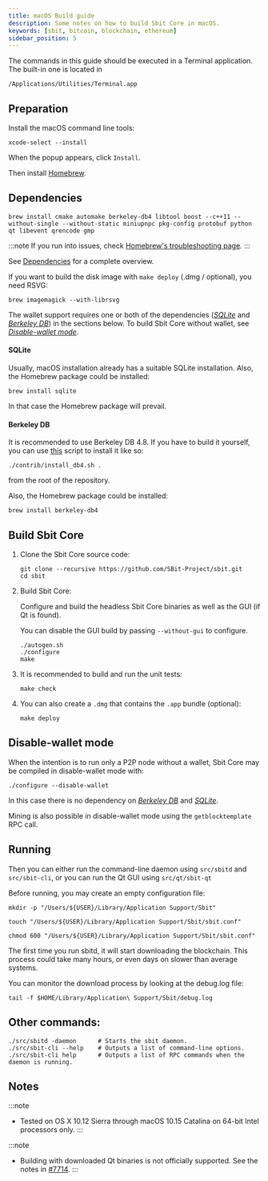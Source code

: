 ```yaml
---
title: macOS Build guide
description: Some notes on how to build Sbit Core in macOS.
keywords: [sbit, bitcoin, blockchain, ethereum]
sidebar_position: 5
---
```



The commands in this guide should be executed in a Terminal application.
The built-in one is located in

```shell
/Applications/Utilities/Terminal.app
```

## Preparation

Install the macOS command line tools:

```shell
xcode-select --install
```

When the popup appears, click `Install`.

Then install [Homebrew](https://brew.sh).

## Dependencies

```shell
brew install cmake automake berkeley-db4 libtool boost --c++11 --without-single --without-static miniupnpc pkg-config protobuf python qt libevent qrencode gmp
```
:::note
If you run into issues, check [Homebrew's troubleshooting page](https://docs.brew.sh/Troubleshooting).
:::

See [Dependencies](dependencies) for a complete overview.

If you want to build the disk image with `make deploy` (.dmg / optional), you need RSVG:

```shell
brew imagemagick --with-librsvg
```

The wallet support requires one or both of the dependencies ([*SQLite*](#sqlite) and [*Berkeley DB*](#berkeley-db)) in the sections below.
To build Sbit Core without wallet, see [*Disable-wallet mode*](#disable-wallet-mode).

#### SQLite

Usually, macOS installation already has a suitable SQLite installation.
Also, the Homebrew package could be installed:

```shell
brew install sqlite
```

In that case the Homebrew package will prevail.

#### Berkeley DB

It is recommended to use Berkeley DB 4.8. If you have to build it yourself,
you can use [this](https://github.com/SBit-Project/sbit/contrib/install_db4.sh) script to install it
like so:

```shell
./contrib/install_db4.sh .
```

from the root of the repository.

Also, the Homebrew package could be installed:

```shell
brew install berkeley-db4
```

## Build Sbit Core

1. Clone the Sbit Core source code:

    ```shell
    git clone --recursive https://github.com/SBit-Project/sbit.git
    cd sbit
    ```

2.  Build Sbit Core:

    Configure and build the headless Sbit Core binaries as well as the GUI (if Qt is found).

    You can disable the GUI build by passing `--without-gui` to configure.

    ```shell
    ./autogen.sh
    ./configure
    make
    ```

3.  It is recommended to build and run the unit tests:

    ```shell
    make check
    ```

4.  You can also create a  `.dmg` that contains the `.app` bundle (optional):

    ```shell
    make deploy
    ```

## Disable-wallet mode
When the intention is to run only a P2P node without a wallet, Sbit Core may be
compiled in disable-wallet mode with:

```shell
./configure --disable-wallet
```

In this case there is no dependency on [*Berkeley DB*](#berkeley-db) and [*SQLite*](#sqlite).

Mining is also possible in disable-wallet mode using the `getblocktemplate` RPC call.

## Running

Then you can either run the command-line daemon using `src/sbitd` and `src/sbit-cli`, or you can run the Qt GUI using `src/qt/sbit-qt`

Before running, you may create an empty configuration file:

```shell
mkdir -p "/Users/${USER}/Library/Application Support/Sbit"

touch "/Users/${USER}/Library/Application Support/Sbit/sbit.conf"

chmod 600 "/Users/${USER}/Library/Application Support/Sbit/sbit.conf"
```

The first time you run sbitd, it will start downloading the blockchain. This process could
take many hours, or even days on slower than average systems.

You can monitor the download process by looking at the debug.log file:

```shell
tail -f $HOME/Library/Application\ Support/Sbit/debug.log
```

## Other commands:

```shell
./src/sbitd -daemon      # Starts the sbit daemon.
./src/sbit-cli --help    # Outputs a list of command-line options.
./src/sbit-cli help      # Outputs a list of RPC commands when the daemon is running.
```

## Notes

:::note
* Tested on OS X 10.12 Sierra through macOS 10.15 Catalina on 64-bit Intel
processors only.
:::

:::note
* Building with downloaded Qt binaries is not officially supported. See the notes in [#7714](https://github.com/bitcoin/bitcoin/issues/7714).
:::